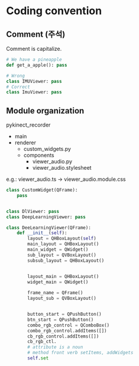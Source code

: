 # Coding convention

## Comment (주석)

Comment is capitalize.
```python
# We have a pineapple
def get_a_apple(): pass
```

```python
# Wrong
class IMUViewer: pass
# Correct
class ImuViewer: pass

```

## Module organization

pykinect_recorder
- main
- renderer
    - custom_widgets.py
    - components
        - viewer_audio.py
        - viewer_audio.stylesheet


e.g.: viewer_audio.ts -> viewer_audio.module.css

```python
class CustomWidget(QFrame):
    pass


class DlViewer: pass
class DeepLearningViewer: pass

class DeeLearningViewer(QFrame):
    def __init__(self):
        layout = QHBoxLayout(self)
        main_layout = QHBoxLayout()
        main_widget = QWidget()
        sub_layout = QVBoxLayout()
        subsub_layout = QHBoxLayout()


        layout_main = QHBoxLayout()
        widget_main = QWidget()
        
        frame_name = QFrame()
        layout_sub = QVBoxLayout()


        button_start = QPushButton()
        btn_start = QPushButton()
        combo_rgb_control = QComboBox()
        combo_rgb_control.addItems([])
        cb_rgb_control.addItems([])
        cb_rgb_ctl.
        # attribute is a noun
        # method front verb setItems, addWidgets
        self.set
```